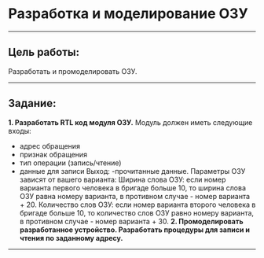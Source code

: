 # Разработка и моделирование ОЗУ

---

## Цель работы: 

Разработать и промоделировать ОЗУ.

---

## Задание:

**1. Разработать RTL код модуля ОЗУ.**
Модуль должен иметь следующие входы:
- адрес обращения
- признак обращения
- тип операции (запись/чтение)
- данные для записи
Выход:
-прочитанные данные.
Параметры ОЗУ зависят от вашего варианта:
Ширина слова ОЗУ: если номер варианта первого человека в бригаде больше 10, то ширина слова ОЗУ равна номеру варианта, в противном случае - номер варианта + 20.
Количество слов ОЗУ: если номер варианта второго человека в бригаде больше 10, то количество слов ОЗУ равно номеру варианта, в противном случае - номер варианта + 30.
**2. Промоделировать разработанное устройство. Разработать процедуры для записи и чтения по заданному адресу.**

---
